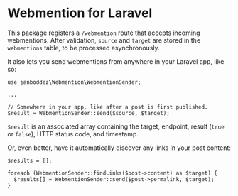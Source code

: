 # Webmention for Laravel

This package registers a `/webmention` route that accepts incoming webmentions. After validation, `source` and `target` are stored in the `webmentions` table, to be processed asynchronously.

It also lets you send webmentions from anywhere in your Laravel app, like so:

```
use janboddez\Webmention\WebmentionSender;

...

// Somewhere in your app, like after a post is first published.
$result = WebmentionSender::send($source, $target);
```
`$result` is an associated array containing the target, endpoint, result (`true` or `false`), HTTP status code, and timestamp.

Or, even better, have it automatically discover any links in your post content:
```
$results = [];

foreach (WebmentionSender::findLinks($post->content) as $target) {
  $results[] = WebmentionSender::send($post->permalink, $target);
}
```
